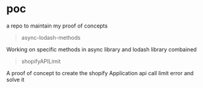 # poc
a repo to maintain my proof of concepts

> async-lodash-methods


Working on specific methods in async library and lodash library combained 

> shopifyAPILimit


A proof of concept to create the shopify Application api call limit error and solve it
